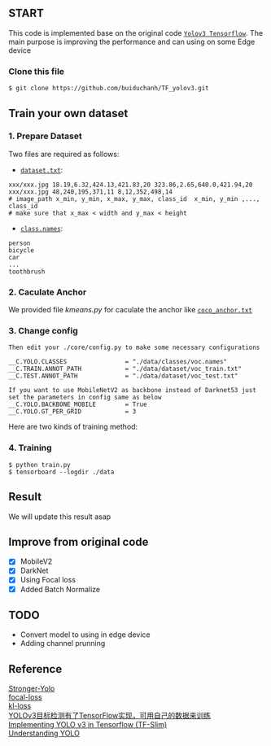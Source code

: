 

## START

This code is implemented base on the original code [`Yolov3 Tensorflow`](https://github.com/YunYang1994/tensorflow-yolov3). The main purpose is improving the performance and can using on some Edge device

### Clone this file

```bashrc
$ git clone https://github.com/buiduchanh/TF_yolov3.git
```

## Train your own dataset

### 1. Prepare Dataset

Two files are required as follows:

- [`dataset.txt`](https://github.com/buiduchanh/TF_yolov3/tree/master/data/dataset/voc_train.txt): 

```
xxx/xxx.jpg 18.19,6.32,424.13,421.83,20 323.86,2.65,640.0,421.94,20 
xxx/xxx.jpg 48,240,195,371,11 8,12,352,498,14
# image_path x_min, y_min, x_max, y_max, class_id  x_min, y_min ,..., class_id 
# make sure that x_max < width and y_max < height
```

- [`class.names`](https://github.com/buiduchanh/TF_yolov3/tree/master/data/classes/coco.names):

```
person
bicycle
car
...
toothbrush
```

### 2. Caculate Anchor

We provided file *kmeans.py* for caculate the anchor like [`coco_anchor.txt`](https://github.com/buiduchanh/TF_yolov3/blob/master/data/anchors/coco_anchors.txt)

### 3. Change config

```bashrc
Then edit your ./core/config.py to make some necessary configurations

__C.YOLO.CLASSES                = "./data/classes/voc.names"
__C.TRAIN.ANNOT_PATH            = "./data/dataset/voc_train.txt"
__C.TEST.ANNOT_PATH             = "./data/dataset/voc_test.txt"

If you want to use MobileNetV2 as backbone instead of Darknet53 just set the parameters in config same as below
__C.YOLO.BACKBONE_MOBILE        = True
__C.YOLO.GT_PER_GRID            = 3
```
Here are two kinds of training method: 

### 4. Training

```bashrc
$ python train.py
$ tensorboard --logdir ./data
```
## Result

We will update this result asap

## Improve from original code

- [x] MobileV2
- [x] DarkNet  
- [x] Using Focal loss
- [x] Added Batch Normalize
## TODO

- Convert model to using in edge device
- Adding channel prunning

## Reference

[Stronger-Yolo](https://github.com/Stinky-Tofu/Stronger-yolo)  
[focal-loss](https://arxiv.org/abs/1708.02002)  
[kl-loss](https://github.com/yihui-he/KL-Loss)  
[YOLOv3目标检测有了TensorFlow实现，可用自己的数据来训练](https://mp.weixin.qq.com/s/cq7g1-4oFTftLbmKcpi_aQ)  
[Implementing YOLO v3 in Tensorflow (TF-Slim)](https://itnext.io/implementing-yolo-v3-in-tensorflow-tf-slim-c3c55ff59dbe)  
[Understanding YOLO](https://hackernoon.com/understanding-yolo-f5a74bbc7967)

